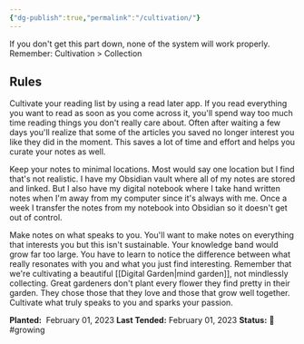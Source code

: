 ```yaml
---
{"dg-publish":true,"permalink":"/cultivation/"}
---
```



If you don't get this part down, none of the system will work properly.
Remember: Cultivation > Collection

## Rules

Cultivate your reading list by using a read later app. If you read everything you want to read as soon as you come across it, you'll spend way too much time reading things you don't really care about. Often after waiting a few days you'll realize that some of the articles you saved no longer interest you like they did in the moment. This saves a lot of time and effort and helps you curate your notes as well.

Keep your notes to minimal locations. Most would say one location but I find that's not realistic. I have my Obsidian vault where all of my notes are stored and linked. But I also have my digital notebook where I take hand written notes when I'm away from my computer since it's always with me. Once a week I transfer the notes from my notebook into Obsidian so it doesn't get out of control.

Make notes on what speaks to you. You'll want to make notes on everything that interests you but this isn't sustainable. Your knowledge band would grow far too large. You have to learn to notice the difference between what really resonates with you and what you just find interesting. Remember that we're cultivating a beautiful [[Digital Garden\|mind garden]], not mindlessly collecting. Great gardeners don't plant every flower they find pretty in their garden. They chose those that they love and those that grow well together. Cultivate what truly speaks to you and sparks your passion.

**Planted:**  February 01, 2023
**Last Tended:** February 01, 2023
**Status:** 🌿 #growing